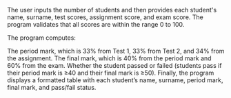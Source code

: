  The user inputs the number of students and then provides each student's name, surname, test scores, assignment score, and exam score. The program validates that all scores are within the range 0 to 100.

The program computes:

The period mark, which is 33% from Test 1, 33% from Test 2, and 34% from the assignment.
The final mark, which is 40% from the period mark and 60% from the exam.
Whether the student passed or failed (students pass if their period mark is ≥40 and their final mark is ≥50).
Finally, the program displays a formatted table with each student’s name, surname, period mark, final mark, and pass/fail status.








